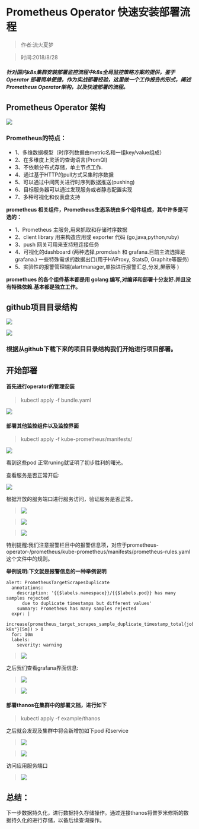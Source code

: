 # Prometheus Operator 快速安装部署流程
> 作者:流火夏梦


> 时间:2018/8/28

##### 针对国内k8s集群安装部署监控流程中k8s全局监控策略方案的提供，鉴于Operator 部署简单便捷，作为实战部署经验，这里做一个工作报告的形式，阐述Prometheus Operator架构，以及快速部署的流程。

## Prometheus Operator  架构

![](https://i.imgur.com/aA6xMu4.png)


### Prometheus的特点： ###
- 1、多维数据模型（时序列数据由metric名和一组key/value组成）
- 2、在多维度上灵活的查询语言(PromQl)
- 3、不依赖分布式存储，单主节点工作.
- 4、通过基于HTTP的pull方式采集时序数据
- 5、可以通过中间网关进行时序列数据推送(pushing)
- 6、目标服务器可以通过发现服务或者静态配置实现
- 7、多种可视化和仪表盘支持

**prometheus 相关组件，Prometheus生态系统由多个组件组成，其中许多是可选的：**


- 1、Prometheus 主服务,用来抓取和存储时序数据
- 2、client library 用来构造应用或 exporter 代码 (go,java,python,ruby)
- 3、push 网关可用来支持短连接任务
- 4、可视化的dashboard (两种选择,promdash 和 grafana.目前主流选择是 grafana.)
  一些特殊需求的数据出口(用于HAProxy, StatsD, Graphite等服务)
- 5、实验性的报警管理端(alartmanager,单独进行报警汇总,分发,屏蔽等 )

**promethues 的各个组件基本都是用 golang 编写,对编译和部署十分友好.并且没有特殊依赖.基本都是独立工作。**



## github项目目录结构

![](https://i.imgur.com/wkhrYCp.png)

![](https://i.imgur.com/FVoU2Et.png)

### 根据从github下载下来的项目目录结构我们开始进行项目部署。


## 开始部署
#### 首先进行operator的管理安装


>kubectl apply -f bundle.yaml

![](https://i.imgur.com/kxJ4MPV.png)


#### 部署其他监控组件以及监控界面

>kubectl apply -f kube-prometheus/manifests/

![](https://i.imgur.com/VEs5Ywi.png)

看到这些pod 正常runing就证明了初步胜利的曙光。

查看服务是否正常开启:

![](https://i.imgur.com/Q8jMhsQ.png)


根据开放的服务端口进行服务访问，验证服务是否正常。

>![](https://i.imgur.com/xGjiDBE.png)

>![](https://i.imgur.com/umYfB91.png)

>![](https://i.imgur.com/fKVWusw.png)

特别提醒:我们注意报警栏目中的报警信息项，对应于prometheus-operator-/prometheus/kube-prometheus/manifests/prometheus-rules.yaml   这个文件中的规则。


**举例说明:下文就是报警信息的一种举例说明**


    alert: PrometheusTargetScrapesDuplicate
      annotations:
        description: '{{$labels.namespace}}/{{$labels.pod}} has many samples rejected
          due to duplicate timestamps but different values'
        summary: Prometheus has many samples rejected
      expr: |
        increase(prometheus_target_scrapes_sample_duplicate_timestamp_total{job="prometheus-k8s"}[5m]) > 0
      for: 10m
      labels:
        severity: warning

>![](https://i.imgur.com/MvccqNb.png)



之后我们查看grafana界面信息:
>![](https://i.imgur.com/ClhrF4Q.png)

>![](https://i.imgur.com/4WDZwgY.png)


#### 部署thanos在集群中的部署文档，进行如下

>kubectl apply -f example/thanos

之后就会发现及集群中将会新增加如下pod 和service
>![](https://i.imgur.com/w05I88J.png)

>![](https://i.imgur.com/3t9Fa3U.png)

访问应用服务端口


>![](https://i.imgur.com/z5IgGqN.png)


## 总结：
下一步数据持久化，进行数据持久存储操作。通过连接thanos将普罗米修斯的数据持久化的进行存储，以备后续查询操作。